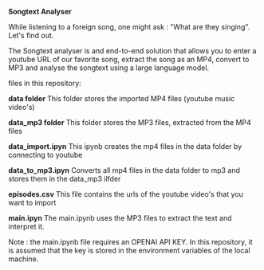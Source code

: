 **Songtext Analyser**

While listening to a foreign song, one might ask : "What are they singing". Let's find out.

The Songtext analyser is and end-to-end solution that allows you to enter a youtube URL of our favorite song, extract the song as an MP4, convert to MP3 and analyse the songtext using a large language model.

files in this repository:

**data folder**
This folder stores the imported MP4 files (youtube music video's)

**data_mp3 folder**
This folder stores the MP3 files, extracted from the MP4 files 

**data_import.ipyn**
This ipynb creates the mp4 files in the data folder by connecting to youtube

**data_to_mp3.ipyn**
Converts all mp4 files in the data folder to mp3 and stores them in the data_mp3 ilfder

**episodes.csv**
This file contains the urls of the youtube video's that you want to import

**main.ipyn**
The main.ipynb uses the MP3 files to extract the text and interpret it.

Note : the main.ipynb file requires an OPENAI API KEY. In this repository, it is assumed that the key is stored in the environment variables of the local machine.

